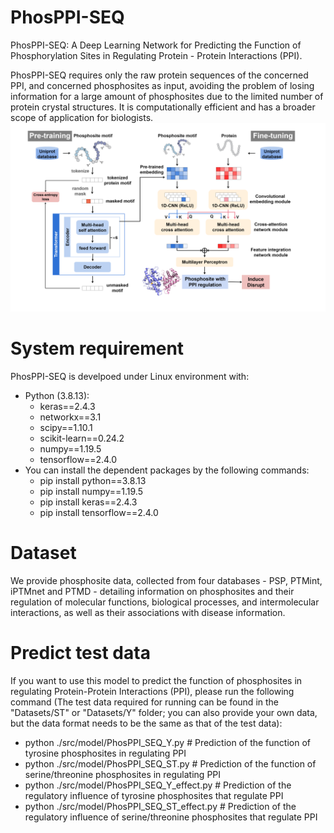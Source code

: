 # PhosPPI-SEQ
PhosPPI-SEQ: A Deep Learning Network for Predicting the Function of Phosphorylation Sites in Regulating Protein - Protein Interactions (PPI).

PhosPPI-SEQ requires only the raw protein sequences of the concerned PPI, and concerned phosphosites as input, avoiding the problem of losing information for a large amount of phosphosites due to the limited number of protein crystal structures. It is computationally efficient and has a broader scope of application for biologists.
![image](https://github.com/zjliangchina/PhosPPI-SEQ/blob/main/IMG/PhosPPI_SEQ_model.png)

# System requirement
PhosPPI-SEQ is develpoed under Linux environment with:
* Python (3.8.13):
    - keras==2.4.3
    - networkx==3.1
    - scipy==1.10.1 
    - scikit-learn==0.24.2
    - numpy==1.19.5
    - tensorflow==2.4.0
* You can install the dependent packages by the following commands:
    - pip install python==3.8.13
    - pip install numpy==1.19.5
    - pip install keras==2.4.3
    - pip install tensorflow==2.4.0

# Dataset
We provide phosphosite data, collected from four databases - PSP, PTMint, iPTMnet and PTMD - detailing information on phosphosites and their regulation of molecular functions, biological processes, and intermolecular interactions, as well as their associations with disease information.

# Predict test data
If you want to use this model to predict the function of phosphosites in regulating Protein-Protein Interactions (PPI), please run the following command (The test data required for running can be found in the "Datasets/ST" or "Datasets/Y" folder; you can also provide your own data, but the data format needs to be the same as that of the test data):
- python ./src/model/PhosPPI_SEQ_Y.py  # Prediction of the function of tyrosine phosphosites in regulating PPI
- python ./src/model/PhosPPI_SEQ_ST.py  # Prediction of the function of serine/threonine phosphosites in regulating PPI
- python ./src/model/PhosPPI_SEQ_Y_effect.py  # Prediction of the regulatory influence of tyrosine phosphosites that regulate PPI
- python ./src/model/PhosPPI_SEQ_ST_effect.py  # Prediction of the regulatory influence of serine/threonine phosphosites that regulate PPI
